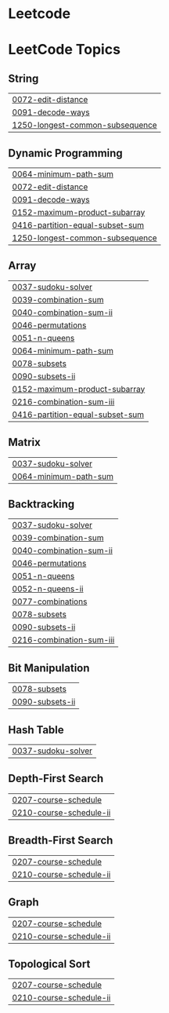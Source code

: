 # Leetcode
<!---LeetCode Topics Start-->
# LeetCode Topics
## String
|  |
| ------- |
| [0072-edit-distance](https://github.com/NANTHITHA-P/Leetcode/tree/master/0072-edit-distance) |
| [0091-decode-ways](https://github.com/NANTHITHA-P/Leetcode/tree/master/0091-decode-ways) |
| [1250-longest-common-subsequence](https://github.com/NANTHITHA-P/Leetcode/tree/master/1250-longest-common-subsequence) |
## Dynamic Programming
|  |
| ------- |
| [0064-minimum-path-sum](https://github.com/NANTHITHA-P/Leetcode/tree/master/0064-minimum-path-sum) |
| [0072-edit-distance](https://github.com/NANTHITHA-P/Leetcode/tree/master/0072-edit-distance) |
| [0091-decode-ways](https://github.com/NANTHITHA-P/Leetcode/tree/master/0091-decode-ways) |
| [0152-maximum-product-subarray](https://github.com/NANTHITHA-P/Leetcode/tree/master/0152-maximum-product-subarray) |
| [0416-partition-equal-subset-sum](https://github.com/NANTHITHA-P/Leetcode/tree/master/0416-partition-equal-subset-sum) |
| [1250-longest-common-subsequence](https://github.com/NANTHITHA-P/Leetcode/tree/master/1250-longest-common-subsequence) |
## Array
|  |
| ------- |
| [0037-sudoku-solver](https://github.com/NANTHITHA-P/Leetcode/tree/master/0037-sudoku-solver) |
| [0039-combination-sum](https://github.com/NANTHITHA-P/Leetcode/tree/master/0039-combination-sum) |
| [0040-combination-sum-ii](https://github.com/NANTHITHA-P/Leetcode/tree/master/0040-combination-sum-ii) |
| [0046-permutations](https://github.com/NANTHITHA-P/Leetcode/tree/master/0046-permutations) |
| [0051-n-queens](https://github.com/NANTHITHA-P/Leetcode/tree/master/0051-n-queens) |
| [0064-minimum-path-sum](https://github.com/NANTHITHA-P/Leetcode/tree/master/0064-minimum-path-sum) |
| [0078-subsets](https://github.com/NANTHITHA-P/Leetcode/tree/master/0078-subsets) |
| [0090-subsets-ii](https://github.com/NANTHITHA-P/Leetcode/tree/master/0090-subsets-ii) |
| [0152-maximum-product-subarray](https://github.com/NANTHITHA-P/Leetcode/tree/master/0152-maximum-product-subarray) |
| [0216-combination-sum-iii](https://github.com/NANTHITHA-P/Leetcode/tree/master/0216-combination-sum-iii) |
| [0416-partition-equal-subset-sum](https://github.com/NANTHITHA-P/Leetcode/tree/master/0416-partition-equal-subset-sum) |
## Matrix
|  |
| ------- |
| [0037-sudoku-solver](https://github.com/NANTHITHA-P/Leetcode/tree/master/0037-sudoku-solver) |
| [0064-minimum-path-sum](https://github.com/NANTHITHA-P/Leetcode/tree/master/0064-minimum-path-sum) |
## Backtracking
|  |
| ------- |
| [0037-sudoku-solver](https://github.com/NANTHITHA-P/Leetcode/tree/master/0037-sudoku-solver) |
| [0039-combination-sum](https://github.com/NANTHITHA-P/Leetcode/tree/master/0039-combination-sum) |
| [0040-combination-sum-ii](https://github.com/NANTHITHA-P/Leetcode/tree/master/0040-combination-sum-ii) |
| [0046-permutations](https://github.com/NANTHITHA-P/Leetcode/tree/master/0046-permutations) |
| [0051-n-queens](https://github.com/NANTHITHA-P/Leetcode/tree/master/0051-n-queens) |
| [0052-n-queens-ii](https://github.com/NANTHITHA-P/Leetcode/tree/master/0052-n-queens-ii) |
| [0077-combinations](https://github.com/NANTHITHA-P/Leetcode/tree/master/0077-combinations) |
| [0078-subsets](https://github.com/NANTHITHA-P/Leetcode/tree/master/0078-subsets) |
| [0090-subsets-ii](https://github.com/NANTHITHA-P/Leetcode/tree/master/0090-subsets-ii) |
| [0216-combination-sum-iii](https://github.com/NANTHITHA-P/Leetcode/tree/master/0216-combination-sum-iii) |
## Bit Manipulation
|  |
| ------- |
| [0078-subsets](https://github.com/NANTHITHA-P/Leetcode/tree/master/0078-subsets) |
| [0090-subsets-ii](https://github.com/NANTHITHA-P/Leetcode/tree/master/0090-subsets-ii) |
## Hash Table
|  |
| ------- |
| [0037-sudoku-solver](https://github.com/NANTHITHA-P/Leetcode/tree/master/0037-sudoku-solver) |
## Depth-First Search
|  |
| ------- |
| [0207-course-schedule](https://github.com/NANTHITHA-P/Leetcode/tree/master/0207-course-schedule) |
| [0210-course-schedule-ii](https://github.com/NANTHITHA-P/Leetcode/tree/master/0210-course-schedule-ii) |
## Breadth-First Search
|  |
| ------- |
| [0207-course-schedule](https://github.com/NANTHITHA-P/Leetcode/tree/master/0207-course-schedule) |
| [0210-course-schedule-ii](https://github.com/NANTHITHA-P/Leetcode/tree/master/0210-course-schedule-ii) |
## Graph
|  |
| ------- |
| [0207-course-schedule](https://github.com/NANTHITHA-P/Leetcode/tree/master/0207-course-schedule) |
| [0210-course-schedule-ii](https://github.com/NANTHITHA-P/Leetcode/tree/master/0210-course-schedule-ii) |
## Topological Sort
|  |
| ------- |
| [0207-course-schedule](https://github.com/NANTHITHA-P/Leetcode/tree/master/0207-course-schedule) |
| [0210-course-schedule-ii](https://github.com/NANTHITHA-P/Leetcode/tree/master/0210-course-schedule-ii) |
<!---LeetCode Topics End-->